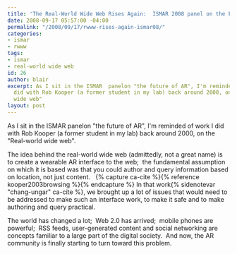 ```yaml
---
title: 'The Real-World Wide Web Rises Again:  ISMAR 2008 panel on the Future of AR'
date: 2008-09-17 05:57:00 -04:00
permalink: "/2008/09/17/rwww-rises-again-ismar08/"
categories:
- ismar
- rwww
tags:
- ismar
- real-world wide web
id: 26
author: blair
excerpt: As I sit in the ISMAR  panelon "the future of AR", I'm reminded of work I
  did with Rob Kooper (a former student in my lab) back around 2000, on the "Real-world
  wide web"
layout: post
---
```

As I sit in the ISMAR  panelon "the future of AR", I'm reminded of work I did with Rob Kooper (a former student in my lab) back around 2000, on the "Real-world wide web".

The idea behind the real-world wide web (admittedly, not a great name) is to create a wearable AR interface to the web;  the fundamental assumption on which it is based was that you could author and query information based on location, not just content.  
{% capture ca-cite %}{% reference kooper2003browsing %}{% endcapture %}
In that work{% sidenotevar "chang-ungar" ca-cite %}, we brought up a lot of issues that would need to be addressed to make such an interface work, to make it safe and to make authoring and query practical.

The world has changed a lot;  Web 2.0 has arrived;  mobile phones are powerful;  RSS feeds, user-generated content and social networking are concepts familiar to a large part of the digital society.  And now, the AR community is finally starting to turn toward this problem.
